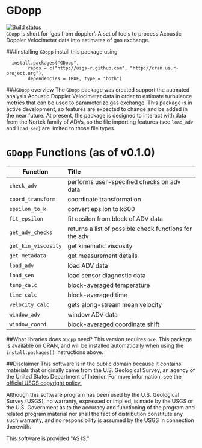 GDopp
============
[![Build status](https://ci.appveyor.com/api/projects/status/33liqfsmas7dee49)](https://ci.appveyor.com/project/jread-usgs/gdopp)  
`GDopp` is short for 'gas from doppler'. A set of tools to process Acoustic Doppler Velocimeter data into estimates of gas exchange.


###Installing `GDopp`
install this package using
```
  install.packages("GDopp", 
        repos = c("http://usgs-r.github.com", "http://cran.us.r-project.org"),
        dependencies = TRUE, type = "both")
```
###`GDopp` overview
The `GDopp` package was created support the autmated analysis Acoustic Doppler Velocimeter data in order to estimate turbulence metrics that can be used to parameterize gas exchange. This package is in active development, so features are expected to change and be added in the near future. At present, the package is designed to interact with data from the Nortek family of ADVs, so the file importing features (see `load_adv` and `load_sen`) are limited to those file types. 

`GDopp` Functions (as of v0.1.0)
=====

| Function       | Title           |
| ------------- |:-------------|
| `check_adv` | performs user-specified checks on adv data |
| `coord_transform`	| coordinate transformation |
| `epsilon_to_k`	| convert epsilon to k600 |
| `fit_epsilon`	| fit epsilon from block of ADV data |
| `get_adv_checks`	| returns a list of possible check functions for the adv |
| `get_kin_viscosity`	| get kinematic viscosity |
| `get_metadata`  | get measurement details |
| `load_adv`	| load ADV data |
| `load_sen`	| load sensor diagnostic data |
| `temp_calc`	| block-averaged temperature |
| `time_calc`	| block-averaged time |
| `velocity_calc`	| gets along-stream mean velocity |
| `window_adv`	| window ADV data |
| `window_coord`	| block-averaged coordinate shift |

##What libraries does `GDopp` need?
This version requires `oce`. This package is available on CRAN, and will be installed automatically when using the `install.packages()` instructions above.

##Disclaimer
This software is in the public domain because it contains materials that originally came from the U.S. Geological Survey, an agency of the United States Department of Interior. For more information, see the [official USGS copyright policy.](http://www.usgs.gov/visual-id/credit_usgs.html#copyright/ "official USGS copyright policy")

Although this software program has been used by the U.S. Geological Survey (USGS), no warranty, expressed or implied, is made by the USGS or the U.S. Government as to the accuracy and functioning of the program and related program material nor shall the fact of distribution constitute any such warranty, and no responsibility is assumed by the USGS in connection therewith.

This software is provided "AS IS."

